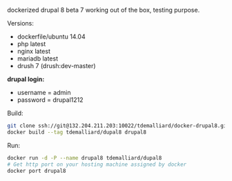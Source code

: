 dockerized drupal 8 beta 7 working out of the box, testing purpose.

Versions:
 - dockerfile/ubuntu 14.04
 - php latest
 - nginx latest
 - mariadb latest
 - drush 7 (drush:dev-master)

**drupal login:**
 - username = admin
 - password = drupal1212

Build:
```bash
git clone ssh://git@132.204.211.203:10022/tdemalliard/docker-drupal8.git
docker build --tag tdemalliard/dupal8 drupal8
```

Run: 
```bash
docker run -d -P --name drupal8 tdemalliard/dupal8
# Get http port on your hosting machine assigned by docker
docker port drupal8
```